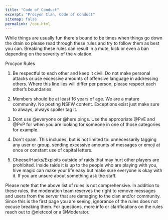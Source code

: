 ```yaml
---
title: "Code of Conduct"
excerpt: "Procyon Clan, Code of Conduct"
sitemap: false
permalink: /coc.html
---
```


While things are usually fun there's bound to be times when things go down the drain so please read through these rules and try to follow them as best you can. Breaking these rules can result in a mute, kick or even a ban depending on the severity of the violation.
   
Procyon Rules
 
1. Be respectful to each other and keep it civil. Do not make personal attacks or use excessive amounts of offensive language in addressing others. Where this line lies will differ per person, please respect each other’s boundaries.
 
2. Members should be at least 16 years of age. We are a mature community. No posting NSFW content. Exceptions exist just make sure to always, always spoiler tag it.
 
3. Dont use @everyone or @here pings. Use the appropriate @PvE and @PvP for when you are looking for someone in one of those categories for example.
 
4. Don't spam. This includes, but is not limited to: unnecessarily tagging any user or group, sending excessive amounts of messages or emoji at once or constant use of capital letters.
 
5. Cheese/Hacks/Exploits outside of raids that may hurt other players are prohibited. Inside raids it is up to the people who are playing with you, hive magic can make your life easy but make sure everyone is okay with it. If you are unsure about something ask the staff.

 
Please note that the above list of rules is not comprehensive. In addition to these rules, the moderation team reserves the right to remove messages and users from the server that are damaging to the clan and/or community. Since this is the first page you are seeing, ignorance of the rules does not excuse breaking them. For questions, more info or clarifications on the rules reach out to @nietcool or a @Moderator.